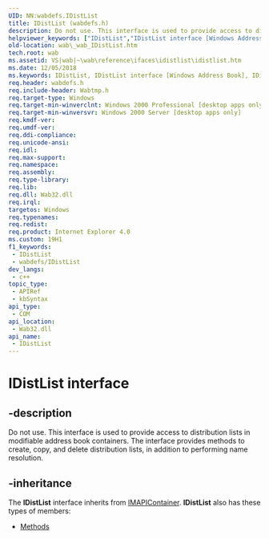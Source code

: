 ```yaml
---
UID: NN:wabdefs.IDistList
title: IDistList (wabdefs.h)
description: Do not use. This interface is used to provide access to distribution lists in modifiable address book containers. The interface provides methods to create, copy, and delete distribution lists, in addition to performing name resolution.
helpviewer_keywords: ["IDistList","IDistList interface [Windows Address Book]","IDistList interface [Windows Address Book]","described","_wab_IDistList","wab._wab_IDistList","wabdefs/IDistList"]
old-location: wab\_wab_IDistList.htm
tech.root: wab
ms.assetid: VS|wab|~\wab\reference\ifaces\idistlist\idistlist.htm
ms.date: 12/05/2018
ms.keywords: IDistList, IDistList interface [Windows Address Book], IDistList interface [Windows Address Book],described, _wab_IDistList, wab._wab_IDistList, wabdefs/IDistList
req.header: wabdefs.h
req.include-header: Wabtmp.h
req.target-type: Windows
req.target-min-winverclnt: Windows 2000 Professional [desktop apps only]
req.target-min-winversvr: Windows 2000 Server [desktop apps only]
req.kmdf-ver: 
req.umdf-ver: 
req.ddi-compliance: 
req.unicode-ansi: 
req.idl: 
req.max-support: 
req.namespace: 
req.assembly: 
req.type-library: 
req.lib: 
req.dll: Wab32.dll
req.irql: 
targetos: Windows
req.typenames: 
req.redist: 
req.product: Internet Explorer 4.0
ms.custom: 19H1
f1_keywords:
 - IDistList
 - wabdefs/IDistList
dev_langs:
 - c++
topic_type:
 - APIRef
 - kbSyntax
api_type:
 - COM
api_location:
 - Wab32.dll
api_name:
 - IDistList
---
```


# IDistList interface


## -description

Do not use. This interface is used to provide access to distribution lists in modifiable address book containers. The interface provides methods to create, copy, and delete distribution lists, in addition to performing name resolution.

## -inheritance

The <b>IDistList</b> interface inherits from <a href="/previous-versions/office/developer/office-2007/cc839817(v=office.12)">IMAPIContainer</a>. <b>IDistList</b> also has these types of members:
<ul>
<li><a href="https://docs.microsoft.com/">Methods</a></li>
</ul>

